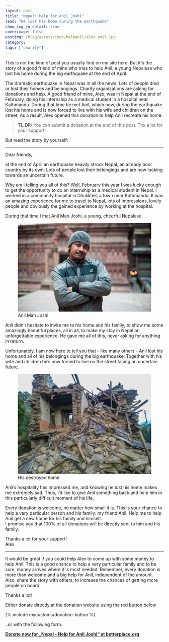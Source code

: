 ```yaml
---
layout: post
title: "Nepal: Help for Anil Joshi"
lead: "He lost his home during the earthquake"
show_img_in_detail: true
coverimage: false
postimg: /blog/assets/imgs/helpanil/alex_anil.jpg
category:
tags: ["charity"]
---
```


This is not the kind of post you usually find on my site here. But it's the story of a good
friend of mine who tries to help Anil, a young Nepalese who lost his home during the big earthquake
at the end of April.

The dramatic earthquake in Nepal was in all the news. Lots of people died or lost their homes and belongings. Charity organizations are asking for donations and help. A good friend of mine, Alex, was in Nepal at the end of February, doing his internship as a medical student in a hospital near Kathmandu. During that time he met Anil, which now, during the earthquake lost his home and is now forced to live with his wife and children on the street. As a result, Alex opened this donation to help Anil recreate his home.

> **TL.DR:** You can submit a donation at the end of this post. Thx a lot for your support!

But read the story by yourself:

---

Dear friends,

at the end of April an earthquake heavily struck Nepal, an already poor country by its own. Lots of people lost their belongings and are now looking towards an uncertain future.

Why am I telling you all of this? Well, February this year I was lucky enough to get the opportunity to do an internship as a medical student in Nepal. I worked in a community hospital in Dhulikhel, a town near Kathmandu. It was an amazing experience for me to travel to Nepal, lots of impressions, lovely people and obviously the gained experience by working at the hospital.

During that time I met Anil Man Joshi, a young, cheerful Nepalese.

<figure>
  <img src="/blog/assets/imgs/helpanil/anil.jpg" />
  <figcaption>Anil Man Joshi</figcaption>
</figure>

Anil didn’t hesitate to invite me to his home and his family, to show me some amazingly beautiful places, all in all, to make my stay in Nepal an unforgettable experience. He gave me all of this, never asking for anything in return.

Unfortunately, I am now here to tell you that - like many others - Anil lost his home and all of his belongings during the big earthquake. Together with his wife and children he’s now forced to live on the street facing an uncertain future.

<figure>
  <img src="/blog/assets/imgs/helpanil/house.jpg" />
  <figcaption>His destroyed home</figcaption>
</figure>

Anil’s hospitality has impressed me, and knowing he lost his home makes me extremely sad. Thus, I’d like to give Anil something back and help him in this particularly difficult moment of his life.

Every donation is welcome, no matter how small it is. This is your chance to help a very particular person and his family: my friend Anil. Help me to help Anil get a new home for his family and himself.  
I promise you that 100% of all donations will be directly sent to him and his family.

Thanks a lot for your support!  
Alex

---

It would be great if you could help Alex to come up with some money to help Anil. This is a good chance to help a very particular family and to be sure, money arrives where it is most needed. Remember, every donation is more than welcome and a big help for Anil, independent of the amount.  
Also, share the story with others, to increase the chances of getting more people on board.  

Thanks a lot!

Either donate directly at the donation website using the red button below

{% include mycustoms/donation-button %}

..or with the following form:

<script type="text/javascript">
var _bp_iframe         = _bp_iframe || {};
_bp_iframe.project_id  = 29011; /* REQUIRED */
_bp_iframe.lang        = 'en'; /* Language of the form */
/* Remove "//" for further customization but *only* if you really need to! */
//_bp_iframe.width  = 600;  /* Custom iframe-tag-width, integer, minimum 450px */

//_bp_iframe.color  = '6c9c2e'; /* Button and banderole color, hex without "#" */

//_bp_iframe.background_color = 'fff'; /* Background-color, hex without "#" */

//_bp_iframe.default_amount   = 50;    /* Donation-amount, integer 1-99 */

(function() {
var bp = document.createElement('script'); bp.type = 'text/javascript'; bp.async = true;
bp.src = ('https:' == document.location.protocol ? 'https://' : 'http://') + 'asset1.betterplace.org/assets/load_donation_iframe.js';
var s = document.getElementsByTagName('script')[0]; s.parentNode.insertBefore(bp, s);
})();
</script>

<div id="betterplace_donation_iframe" style="background: transparent url('https://www.betterplace.org/assets/new_spinner.gif') 275px 20px no-repeat;"><strong><a href="https://www.betterplace.org/en/projects/29011-nepal-help-for-anil-joshi/donations/new">Donate now for „Nepal - Help for Anil Joshi“ at betterplace.org</a></strong></div>

